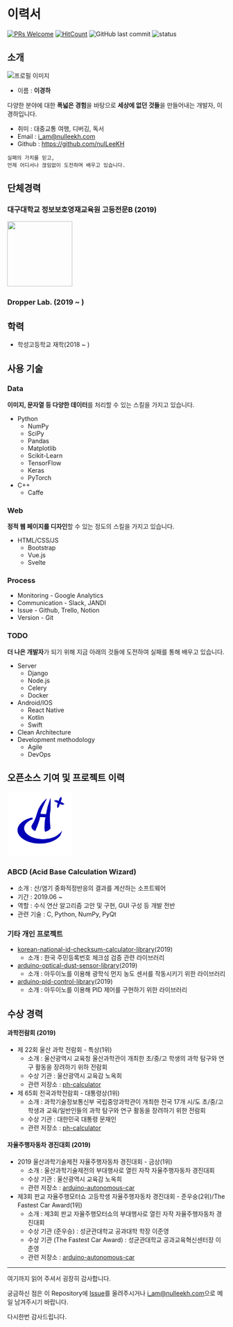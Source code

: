 # 이력서
[![PRs Welcome](https://img.shields.io/badge/PRs-welcome-brightgreen.svg?style=flat-square)](http://makeapullrequest.com)
[![HitCount](http://hits.dwyl.io/nulLeeKH/RESUME.svg)](http://hits.dwyl.io/nulLeeKH/RESUME)
![GitHub last commit](https://img.shields.io/github/last-commit/nulLeeKH/RESUME.svg)
![status](https://img.shields.io/badge/status-offer_welcome%20-brightgreen.svg)

## 소개
![프로필 이미지](https://avatars3.githubusercontent.com/u/41930106?s=460&v=4)

- 이름 : **이경하**

다양한 분야에 대한 **폭넓은 경험**을 바탕으로 **세상에 없던 것들**을 만들어내는 개발자, 이경하입니다.

- 취미 : 대중교통 여행, 디버깅, 독서
- Email : i_am@nulleekh.com
- Github : https://github.com/nulLeeKH

```
실패의 가치를 믿고,
언제 어디서나 끊임없이 도전하며 배우고 있습니다.
```

## 단체경력

### 대구대학교 정보보호영재교육원 고등전문B (2019)

<img src="https://avatars0.githubusercontent.com/u/58934908?s=200&v=4" width="150" height="150"/>

### Dropper Lab. (2019 ~ )

## 학력

- 학성고등학교 재학(2018 ~ )

## 사용 기술

### Data

**이미지, 문자열 등 다양한 데이터**를 처리할 수 있는 스킬을 가지고 있습니다.

- Python
	- NumPy
	- SciPy
	- Pandas
	- Matplotlib
	- Scikit-Learn
	- TensorFlow
	- Keras
	- PyTorch
- C++
	- Caffe

### Web

**정적 웹 페이지를 디자인**할 수 있는 정도의 스킬을 가지고 있습니다.

- HTML/CSS/JS
	- Bootstrap
	- Vue.js
	- Svelte

### Process

- Monitoring - Google Analytics
- Communication - Slack, JANDI
- Issue - Github, Trello, Notion
- Version - Git

### TODO

**더 나은 개발자**가 되기 위해 지금 아래의 것들에 도전하여 실패를 통해 배우고 있습니다.

- Server
	- Django
	- Node.js
	- Celery
	- Docker
- Android/IOS
	- React Native
	- Kotlin
	- Swift	
- Clean Architecture
- Development methodology
	- Agile
	- DevOps

## 오픈소스 기여 및 프로젝트 이력

<img src="https://github.com/nulLeeKH/ph-calculator/blob/master/src/ph-calculator-gui/mac/gui/image/icon.png?raw=true" width="150" height="150"/>

### ABCD (Acid Base Calculation Wizard)
- 소개 : 산/염기 중화적정반응의 결과를 계산하는 소프트웨어
- 기간 : 2019.06 ~
- 역할 : 수식 연산 알고리즘 고안 및 구현, GUI 구성 등 개발 전반
- 관련 기술 : C, Python, NumPy, PyQt

### 기타 개인 프로젝트

- [korean-national-id-checksum-calculator-library](https://github.com/nulLeeKH/korean-national-id-checksum-calculator-library)(2019)
	- 소개 : 한국 주민등록번호 체크섬 검증 관련 라이브러리
- [arduino-optical-dust-sensor-library](https://github.com/nulLeeKH/arduino-optical-dust-sensor-library)(2019)
	- 소개 : 아두이노를 이용해 광학식 먼지 농도 센서를 작동시키기 위한 라이브러리
- [arduino-pid-control-library](https://github.com/nulLeeKH/arduino-pid-control-library)(2019)
	- 소개 : 아두이노를 이용해 PID 제어를 구현하기 위한 라이브러리

## 수상 경력


#### 과학전람회 (2019)

- 제 22회 울산 과학 전람회 - 특상(1위)
	- 소개 : 울산광역시 교육청 울산과학관이 개최한 초/중/고 학생의 과학 탐구와 연구 활동을 장려하기 위하 전람회
	- 수상 기관 : 울산광역시 교육감 노옥희
	- 관련 저장소 : [ph-calculator](https://github.com/nulLeeKH/ph-calculator)
- 제 65회 전국과학전람회 - 대통령상(1위)
	- 소개 : 과학기술정보통신부 국립중앙과학관이 개최한 전국 17개 시/도 초/중/고 학생과 교육/일반인들의 과학 탐구와 연구 활동을 장려하기 위한 전람회
	- 수상 기관 : 대한민국 대통령 문재인
	- 관련 저장소 : [ph-calculator](https://github.com/nulLeeKH/ph-calculator)

#### 자율주행자동차 경진대회 (2019)

- 2019 울산과학기술제전 자율주행자동차 경진대회 - 금상(1위)
	- 소개 : 울산과학기술제전의 부대행사로 열린 자작 자율주행자동차 경진대회
	- 수상 기관 : 울산광역시 교육감 노옥희
	- 관련 저장소 : [arduino-autonomous-car](https://github.com/nulLeeKH/arduino-autonomous-car)
- 제3회 판교 자율주행모터쇼 고등학생 자율주행자동차 경진대회 - 준우숭(2위)/The Fastest Car Award(1위)
	- 소개 : 제3회 판교 자율주행모터쇼의 부대행사로 열린 자작 자율주행자동차 경진대회
	- 수상 기관 (준우승) : 성균관대학교 공과대학 학장 이준영
	- 수상 기관 (The Fastest Car Award) : 성균관대학교 공과교육혁신센터장 이준영
	- 관련 저장소 : [arduino-autonomous-car](https://github.com/nulLeeKH/arduino-autonomous-car)

---

여기까지 읽어 주셔서 굉장히 감사합니다.

궁금하신 점은 이 Repository에 [Issue](https://github.com/nulLeeKH/RESUME/issues)를 올려주시거나 [i_am@nulleekh.com](i_am@nulleekh.com)으로 메일 남겨주시기 바랍니다.

다시한번 감사드립니다.
